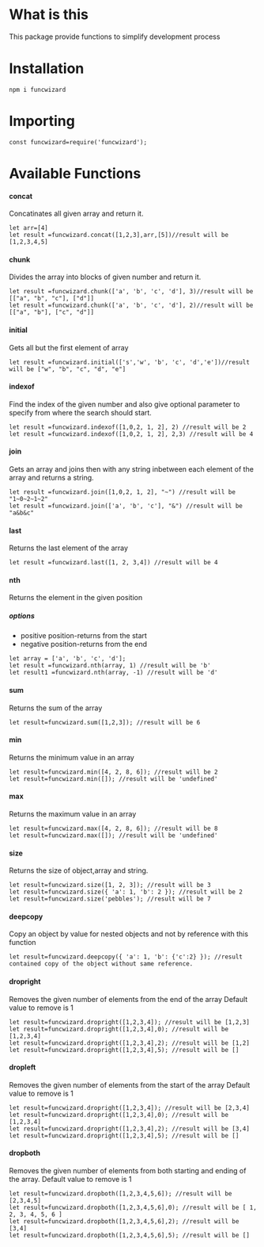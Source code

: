 # What is this
This package provide functions to simplify development process

# Installation

`npm i funcwizard`

# Importing 

`const funcwizard=require('funcwizard');`

# Available Functions

#### concat 
Concatinates all given array and return it.
``` 
let arr=[4]
let result =funcwizard.concat([1,2,3],arr,[5])//result will be [1,2,3,4,5]
```

#### chunk
Divides the array into blocks of given number and return it.
``` 
let result =funcwizard.chunk(['a', 'b', 'c', 'd'], 3)//result will be [["a", "b", "c"], ["d"]]
let result =funcwizard.chunk(['a', 'b', 'c', 'd'], 2)//result will be [["a", "b"], ["c", "d"]]

```

#### initial
Gets all but the first element of array

```
let result =funcwizard.initial(['s','w', 'b', 'c', 'd','e'])//result will be ["w", "b", "c", "d", "e"]

```
#### indexof
Find the index of the given number and also give optional parameter to specify from where the search should start.
```
let result =funcwizard.indexof([1,0,2, 1, 2], 2) //result will be 2
let result =funcwizard.indexof([1,0,2, 1, 2], 2,3) //result will be 4
```

#### join
Gets an array and joins then with any string inbetween each element of the array and returns a string.
```
let result =funcwizard.join([1,0,2, 1, 2], "~") //result will be "1~0~2~1~2"
let result =funcwizard.join(['a', 'b', 'c'], "&") //result will be "a&b&c"

```

#### last
Returns the last element of the array
```
let result =funcwizard.last([1, 2, 3,4]) //result will be 4
```

#### nth
Returns the element in the given position
##### options
* positive position-returns from the start
* negative position-returns from the end
```
let array = ['a', 'b', 'c', 'd'];
let result =funcwizard.nth(array, 1) //result will be 'b'
let result1 =funcwizard.nth(array, -1) //result will be 'd'

```
#### sum
Returns the sum of the array
```
let result=funcwizard.sum([1,2,3]); //result will be 6
```

#### min
Returns the minimum value in an array
```
let result=funcwizard.min([4, 2, 8, 6]); //result will be 2
let result=funcwizard.min([]); //result will be 'undefined'
```
#### max
Returns the maximum value in an array

```
let result=funcwizard.max([4, 2, 8, 6]); //result will be 8
let result=funcwizard.max([]); //result will be 'undefined'
```

#### size
Returns the size of object,array and string.
```
let result=funcwizard.size([1, 2, 3]); //result will be 3
let result=funcwizard.size({ 'a': 1, 'b': 2 }); //result will be 2
let result=funcwizard.size('pebbles'); //result will be 7

```

#### deepcopy
Copy an object by value for nested objects and not by reference with this function
```
let result=funcwizard.deepcopy({ 'a': 1, 'b': {'c':2} }); //result contained copy of the object without same reference.
```

#### dropright
Removes the given number of elements from the end of the array
Default value to remove is 1
```
let result=funcwizard.dropright([1,2,3,4]); //result will be [1,2,3]
let result=funcwizard.dropright([1,2,3,4],0); //result will be [1,2,3,4]
let result=funcwizard.dropright([1,2,3,4],2); //result will be [1,2]
let result=funcwizard.dropright([1,2,3,4],5); //result will be []
```
#### dropleft
Removes the given number of elements from the start of the array
Default value to remove is 1

```
let result=funcwizard.dropright([1,2,3,4]); //result will be [2,3,4]
let result=funcwizard.dropright([1,2,3,4],0); //result will be [1,2,3,4]
let result=funcwizard.dropright([1,2,3,4],2); //result will be [3,4]
let result=funcwizard.dropright([1,2,3,4],5); //result will be []
```
#### dropboth
Removes the given number of elements from both starting and ending of the array.
Default value to remove is 1

```
let result=funcwizard.dropboth([1,2,3,4,5,6]); //result will be [2,3,4,5]
let result=funcwizard.dropboth([1,2,3,4,5,6],0); //result will be [ 1, 2, 3, 4, 5, 6 ]
let result=funcwizard.dropboth([1,2,3,4,5,6],2); //result will be [3,4]
let result=funcwizard.dropboth([1,2,3,4,5,6],5); //result will be []
```
